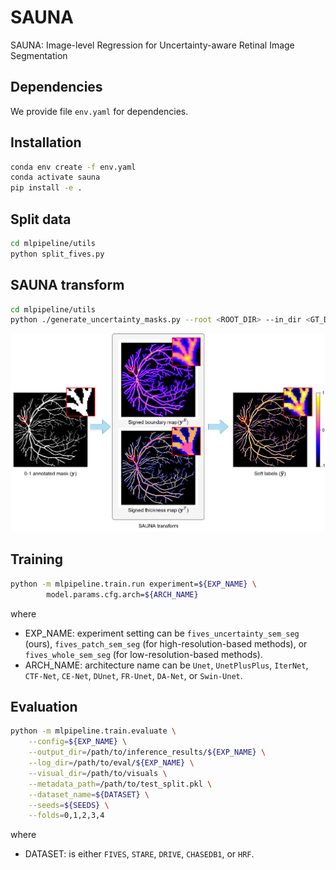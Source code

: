 # SAUNA
SAUNA: Image-level Regression for Uncertainty-aware Retinal Image Segmentation

## Dependencies

We provide file `env.yaml` for dependencies.

## Installation
```bash
conda env create -f env.yaml
conda activate sauna
pip install -e .
```


## Split data
```bash
cd mlpipeline/utils
python split_fives.py
```

## SAUNA transform
```bash
cd mlpipeline/utils
python ./generate_uncertainty_masks.py --root <ROOT_DIR> --in_dir <GT_DIR>
```

<img src="./imgs/SAUNA_transform.png" alt="SAUNA transform" width="1080"/>

## Training
```bash
python -m mlpipeline.train.run experiment=${EXP_NAME} \        
        model.params.cfg.arch=${ARCH_NAME}
```
where
- EXP_NAME: experiment setting can be `fives_uncertainty_sem_seg` (ours), `fives_patch_sem_seg` (for high-resolution-based methods), or `fives_whole_sem_seg` (for low-resolution-based methods).
- ARCH_NAME: architecture name can be `Unet`, `UnetPlusPlus`, `IterNet`, `CTF-Net`, `CE-Net`, `DUnet`, `FR-Unet`, `DA-Net`, or `Swin-Unet`.

## Evaluation
```bash
python -m mlpipeline.train.evaluate \
    --config=${EXP_NAME} \
    --output_dir=/path/to/inference_results/${EXP_NAME} \
    --log_dir=/path/to/eval/${EXP_NAME} \
    --visual_dir=/path/to/visuals \
    --metadata_path=/path/to/test_split.pkl \
    --dataset_name=${DATASET} \
    --seeds=${SEEDS} \
    --folds=0,1,2,3,4
```
where
- DATASET: is either `FIVES`, `STARE`, `DRIVE`, `CHASEDB1`, or `HRF`.

